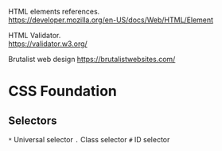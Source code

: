 HTML elements references.  
https://developer.mozilla.org/en-US/docs/Web/HTML/Element

HTML Validator.  
https://validator.w3.org/  

Brutalist web design
https://brutalistwebsites.com/

# CSS Foundation
## Selectors
`*` Universal selector 
`.` Class selector
`#` ID selector
